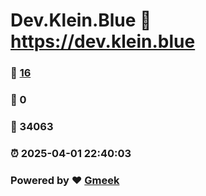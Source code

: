 # Dev.Klein.Blue :link: https://dev.klein.blue 
### :page_facing_up: [16](https://dev.klein.blue/tag.html) 
### :speech_balloon: 0 
### :hibiscus: 34063 
### :alarm_clock: 2025-04-01 22:40:03 
### Powered by :heart: [Gmeek](https://github.com/Meekdai/Gmeek)
